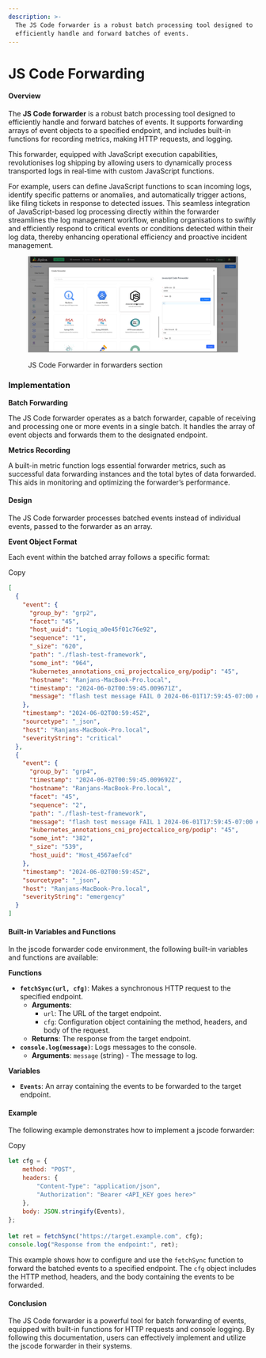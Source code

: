 ```yaml
---
description: >-
  The JS Code forwarder is a robust batch processing tool designed to
  efficiently handle and forward batches of events.
---
```


# JS Code Forwarding

#### Overview <a href="#overview" id="overview"></a>

The **JS Code forwarder** is a robust batch processing tool designed to efficiently handle and forward batches of events. It supports forwarding arrays of event objects to a specified endpoint, and includes built-in functions for recording metrics, making HTTP requests, and logging.

This forwarder, equipped with JavaScript execution capabilities, revolutionises log shipping by allowing users to dynamically process transported logs in real-time with custom JavaScript functions.

For example, users can define JavaScript functions to scan incoming logs, identify specific patterns or anomalies, and automatically trigger actions, like filing tickets in response to detected issues. This seamless integration of JavaScript-based log processing directly within the forwarder streamlines the log management workflow, enabling organisations to swiftly and efficiently respond to critical events or conditions detected within their log data, thereby enhancing operational efficiency and proactive incident management.

<figure><img src="../../.gitbook/assets/image (237).png" alt=""><figcaption><p>JS Code Forwarder in forwarders section</p></figcaption></figure>

### Implementation <a href="#implementation" id="implementation"></a>

**Batch Forwarding**

The JS Code forwarder operates as a batch forwarder, capable of receiving and processing one or more events in a single batch. It handles the array of event objects and forwards them to the designated endpoint.

**Metrics Recording**

A built-in metric function logs essential forwarder metrics, such as successful data forwarding instances and the total bytes of data forwarded. This aids in monitoring and optimizing the forwarder’s performance.

#### Design <a href="#design" id="design"></a>

The JS Code forwarder processes batched events instead of individual events, passed to the forwarder as an array.

**Event Object Format**

Each event within the batched array follows a specific format:

Copy

```json
[
  {
    "event": {
      "group_by": "grp2",
      "facet": "45",
      "host_uuid": "Logiq_a0e45f01c76e92",
      "sequence": "1",
      "_size": "620",
      "path": "./flash-test-framework",
      "some_int": "964",
      "kubernetes_annotations_cni_projectcalico_org/podip": "45",
      "hostname": "Ranjans-MacBook-Pro.local",
      "timestamp": "2024-06-02T00:59:45.009671Z",
      "message": "flash test message FAIL 0 2024-06-01T17:59:45-07:00 #:0:# Facet1=v45 \"metric_type\" : devices \"LoginSuccess\" Facet2=v4024 Facet4=v-14 FacetU=6e23c405-fb70-420c-b286-840ff2277942 nginx: response code 400"
    },
    "timestamp": "2024-06-02T00:59:45Z",
    "sourcetype": "_json",
    "host": "Ranjans-MacBook-Pro.local",
    "severityString": "critical"
  },
  {
    "event": {
      "group_by": "grp4",
      "timestamp": "2024-06-02T00:59:45.009692Z",
      "hostname": "Ranjans-MacBook-Pro.local",
      "facet": "45",
      "sequence": "2",
      "path": "./flash-test-framework",
      "message": "flash test message FAIL 1 2024-06-01T17:59:45-07:00 #:1:# Facet6=v45 \"metric_type\" : json \"LoginSuccess\" Facet2=v4292 Facet3=v-14 ",
      "kubernetes_annotations_cni_projectcalico_org/podip": "45",
      "some_int": "382",
      "_size": "539",
      "host_uuid": "Host_4567aefcd"
    },
    "timestamp": "2024-06-02T00:59:45Z",
    "sourcetype": "_json",
    "host": "Ranjans-MacBook-Pro.local",
    "severityString": "emergency"
  }
]
```

#### Built-in Variables and Functions <a href="#built-in-variables-and-functions" id="built-in-variables-and-functions"></a>

In the jscode forwarder code environment, the following built-in variables and functions are available:

**Functions**

* **`fetchSync(url, cfg)`**: Makes a synchronous HTTP request to the specified endpoint.
  * **Arguments**:
    * `url`: The URL of the target endpoint.
    * `cfg`: Configuration object containing the method, headers, and body of the request.
  * **Returns**: The response from the target endpoint.
* **`console.log(message)`**: Logs messages to the console.
  * **Arguments**: `message` (string) - The message to log.

**Variables**

* **`Events`**: An array containing the events to be forwarded to the target endpoint.

#### Example <a href="#example" id="example"></a>

The following example demonstrates how to implement a jscode forwarder:

Copy

```javascript
let cfg = {
    method: "POST",
    headers: {
        "Content-Type": "application/json",
        "Authorization": "Bearer <API_KEY goes here>"
    },
    body: JSON.stringify(Events),
};

let ret = fetchSync("https://target.example.com", cfg);
console.log("Response from the endpoint:", ret);
```

This example shows how to configure and use the `fetchSync` function to forward the batched events to a specified endpoint. The `cfg` object includes the HTTP method, headers, and the body containing the events to be forwarded.

#### Conclusion <a href="#conclusion" id="conclusion"></a>

The JS Code forwarder is a powerful tool for batch forwarding of events, equipped with built-in functions for HTTP requests and console logging. By following this documentation, users can effectively implement and utilize the jscode forwarder in their systems.
